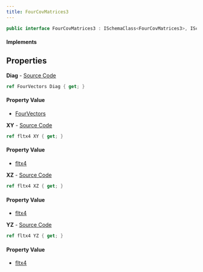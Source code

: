 ```yaml
---
title: FourCovMatrices3
---
```


```csharp
public interface FourCovMatrices3 : ISchemaClass<FourCovMatrices3>, ISchemaField, ISchemaClass, INativeHandle
```

#### Implements

## Properties

**Diag** - [Source Code](https://github.com/swiftly-solution/swiftlys2/blob/main/managed/src/SwiftlyS2.Generated/Schemas/Interfaces/FourCovMatrices3.cs#L16)

```csharp
ref FourVectors Diag { get; }
```

#### Property Value

- [FourVectors](/docs/api/shared/natives/fourvectors)

**XY** - [Source Code](https://github.com/swiftly-solution/swiftlys2/blob/main/managed/src/SwiftlyS2.Generated/Schemas/Interfaces/FourCovMatrices3.cs#L18)

```csharp
ref fltx4 XY { get; }
```

#### Property Value

- [fltx4](/docs/api/shared/natives/fltx4)

**XZ** - [Source Code](https://github.com/swiftly-solution/swiftlys2/blob/main/managed/src/SwiftlyS2.Generated/Schemas/Interfaces/FourCovMatrices3.cs#L20)

```csharp
ref fltx4 XZ { get; }
```

#### Property Value

- [fltx4](/docs/api/shared/natives/fltx4)

**YZ** - [Source Code](https://github.com/swiftly-solution/swiftlys2/blob/main/managed/src/SwiftlyS2.Generated/Schemas/Interfaces/FourCovMatrices3.cs#L22)

```csharp
ref fltx4 YZ { get; }
```

#### Property Value

- [fltx4](/docs/api/shared/natives/fltx4)

